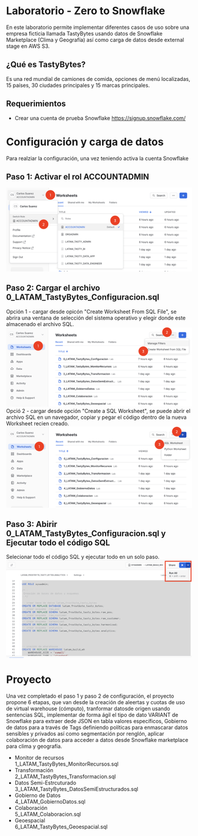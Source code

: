 
# Laboratorio - Zero to Snowflake

En este laboratorio permite implementar diferentes casos de uso sobre una empresa ficticia llamada TastyBytes usando datos de Snowflake Marketplace (Clima y Geografía) así como carga de datos desde external stage en AWS S3.

## ¿Qué es TastyBytes?

Es una red mundial de camiones de comida, opciones de menú localizadas, 15 países, 30 ciudades principales y 15 marcas principales.


## Requerimientos
- Crear una cuenta de prueba Snowflake https://signup.snowflake.com/


# Configuración y carga de datos

Para realziar la configuración, una vez teniendo activa la cuenta Snowflake


## Paso 1: Activar el rol ACCOUNTADMIN
![rol accountadmin](imgs/rol.png)

## Paso 2: Cargar el archivo 0_LATAM_TastyBytes_Configuracion.sql
Opción 1 - cargar desde opicón "Create Worksheet From SQL File", se abrira  una ventana de selección del sistema operativo y elegir donde este almacenado el archivo SQL.
![rol accountadmin](imgs/op2.png)
Opció 2 - cargar desde opción "Create a SQL Worksheet", se puede abrir el archivo SQL en un navegador, copiar y pegar el código dentro de la nueva Worksheet recien creado.
![rol accountadmin](imgs/op1.png)
## Paso 3: Abirir 0_LATAM_TastyBytes_Configuracion.sql y Ejecutar todo el código SQL
Selecionar todo el código SQL y ejecutar todo en un solo paso.
![rol accountadmin](imgs/op3.png)



# Proyecto

Una vez completado el paso 1 y paso 2 de configuración, el proyecto propone 6 etapas, que van desde la creación de aleertas y cuotas de uso de virtual warehouse (cómputo), tranformar datosde origen usando sentencias SQL, implementar de forma ágil el tipo de dato VARIANT de Snowflake para extraer dede JSON en tabla valores específicos, Gobierno de datos para a través de Tags definiendo políticas para enmascarar datos sensibles y privados así como segmentación por renglón, aplicar colaboración de datos para acceder a datos desde Snowflake marketplace para clima y geografía.

- Monitor de recursos
<br>1_LATAM_TastyBytes_MonitorRecursos.sql
- Transformación
<br>2_LATAM_TastyBytes_Transformacion.sql
- Datos Semi-Estrcuturado
<br>3_LATAM_TastyBytes_DatosSemiEstructurados.sql
- Gobierno de Datos
<br>4_LATAM_GobiernoDatos.sql
- Colaboración
<br>5_LATAM_Colaboracion.sql
- Geoespacial 
<br>6_LATAM_TastyBytes_Geoespacial.sql